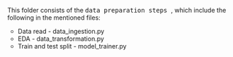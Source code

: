 This folder consists of the <tt> data preparation steps </tt>, which include the following in the mentioned files:
<ul type = 'circle'>
<li> Data read - data_ingestion.py </li>
<li> EDA - data_transformation.py </li>
<li> Train and test split - model_trainer.py </li>
</ul>
